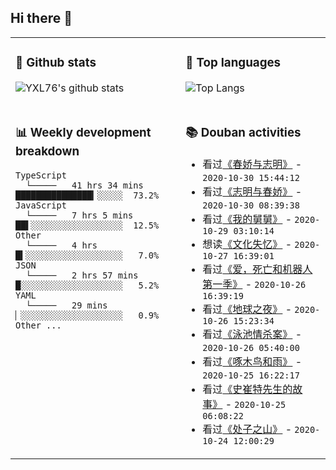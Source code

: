 ## Hi there 👋

<table>
<tr>
<td valign="top" width="54%">

### 🔭 Github stats

![YXL76's github stats](https://github-readme-stats.yxl76.vercel.app/api?username=YXL76&count_private=true&show_icons=true&theme=tokyonight)

</td>

<td valign="top" width="46%">

### 🌱 Top languages

![Top Langs](https://github-readme-stats.yxl76.vercel.app/api/top-langs/?username=YXL76&layout=compact&theme=tokyonight)

</td>
</tr>
<tr>
<td valign="top" width="54%">

### 📊 Weekly development breakdown

```text
TypeScript
  └─────   41 hrs 34 mins ███████████████▎░░░░░  73.2%
JavaScript
  └─────   7 hrs 5 mins   ██▌░░░░░░░░░░░░░░░░░░  12.5%
Other
  └─────   4 hrs          █▍░░░░░░░░░░░░░░░░░░░   7.0%
JSON
  └─────   2 hrs 57 mins  █░░░░░░░░░░░░░░░░░░░░   5.2%
YAML
  └─────   29 mins        ▏░░░░░░░░░░░░░░░░░░░░   0.9%
Other ...
```

</td>
<td valign="top" width="46%">

### 📚 Douban activities

- 看过[《春娇与志明》](http://movie.douban.com/subject/6386345/) - `2020-10-30 15:44:12`
- 看过[《志明与春娇》](http://movie.douban.com/subject/4305436/) - `2020-10-30 08:39:38`
- 看过[《我的舅舅》](http://movie.douban.com/subject/1400829/) - `2020-10-29 03:10:14`
- 想读[《文化失忆》](https://book.douban.com/subject/35132631/) - `2020-10-27 16:39:01`
- 看过[《爱，死亡和机器人 第一季》](http://movie.douban.com/subject/30424374/) - `2020-10-26 16:39:19`
- 看过[《地球之夜》](http://movie.douban.com/subject/1301498/) - `2020-10-26 15:23:34`
- 看过[《泳池情杀案》](http://movie.douban.com/subject/1307427/) - `2020-10-26 05:40:00`
- 看过[《啄木鸟和雨》](http://movie.douban.com/subject/6091398/) - `2020-10-25 16:22:17`
- 看过[《史崔特先生的故事》](http://movie.douban.com/subject/1298506/) - `2020-10-25 06:08:22`
- 看过[《处子之山》](http://movie.douban.com/subject/26304901/) - `2020-10-24 12:00:29`

</td>
</tr>
</table>

<!--
**YXL76/YXL76** is a ✨ _special_ ✨ repository because its `README.md` (this file) appears on your GitHub profile.

Here are some ideas to get you started:

- 🔭 I’m currently working on ...
- 🌱 I’m currently learning ...
- 👯 I’m looking to collaborate on ...
- 🤔 I’m looking for help with ...
- 💬 Ask me about ...
- 📫 How to reach me: ...
- 😄 Pronouns: ...
- ⚡ Fun fact: ...
-->
